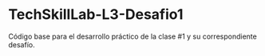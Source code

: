 # TechSkillLab-L3-Desafio1
Código base para el desarrollo práctico de la clase #1 y su correspondiente desafío.
